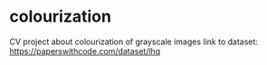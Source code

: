 # colourization
CV project about colourization of grayscale images
link to dataset: https://paperswithcode.com/dataset/lhq
